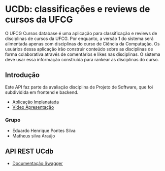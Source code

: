 # UCDb: classificações e reviews de cursos da UFCG

O UFCG Cursos database é uma aplicação para classificação e reviews de disciplinas de cursos da UFCG. Por enquanto, a versão 1 do sistema será alimentada apenas com disciplinas do curso de Ciência da Computação. Os usuários dessa aplicação irão construir conteúdo sobre as disciplinas de forma colaborativa através de comentários e likes nas disciplinas. O sistema deve usar essa informação construída para rankear as disciplinas do curso.

## Introdução

Este API faz parte da avaliação disciplina de Projeto de Software, que foi subdividida em frontend e backend.

- [Aplicação Implanatada](http://ucdb-client.herokuapp.com)
- [Video Apresentação]()

### Grupo

- Eduardo Henrique Pontes Silva 
- Matheus silva Araújo

## API REST UCdb

- [Documentação Swagger](https://api-ucdb.herokuapp.com/api/swagger-ui.html)
